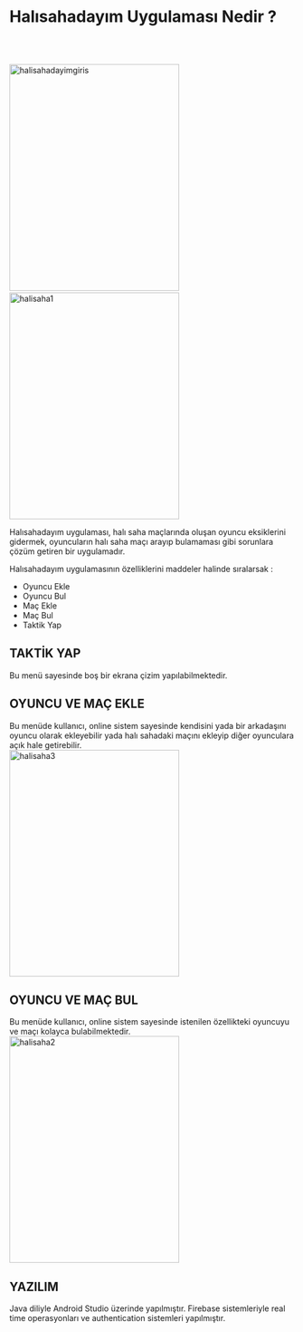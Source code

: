 # Halısahadayım Uygulaması Nedir ?
<br>
<br>
<p>
<img src="https://i.ibb.co/wCm1Vw4/halisahadayimgiris.jpg" alt="halisahadayimgiris" width="300" height="400" border="0" />
&ensp;
<img src="https://i.ibb.co/hCJ2Gmv/halisaha1.jpg"  width="300" height="400" alt="halisaha1" border="0" />



</p>

Halısahadayım uygulaması, halı saha maçlarında oluşan oyuncu eksiklerini gidermek, oyuncuların halı saha maçı arayıp bulamaması gibi sorunlara çözüm getiren bir uygulamadır.

Halısahadayım uygulamasının özelliklerini maddeler halinde sıralarsak :

- Oyuncu Ekle
- Oyuncu Bul
- Maç Ekle
- Maç Bul
- Taktik Yap


## TAKTİK YAP

Bu menü sayesinde boş bir ekrana çizim yapılabilmektedir.

## OYUNCU VE MAÇ EKLE

Bu menüde kullanıcı, online sistem sayesinde kendisini yada bir arkadaşını oyuncu olarak ekleyebilir yada halı sahadaki maçını ekleyip diğer oyunculara açık hale getirebilir.
<br>
<img src="https://i.ibb.co/R3R2Q1N/halisaha3.jpg"  width="300" height="400" alt="halisaha3" border="0" />
## OYUNCU VE MAÇ BUL

Bu menüde kullanıcı, online sistem sayesinde istenilen özellikteki oyuncuyu ve maçı kolayca bulabilmektedir.
<br>
<img src="https://i.ibb.co/CKRG85w/halisaha2.jpg" width="300" height="400" alt="halisaha2" border="0" /></a>
## YAZILIM

Java diliyle Android Studio üzerinde yapılmıştır.
Firebase sistemleriyle real time operasyonları ve authentication sistemleri yapılmıştır.







